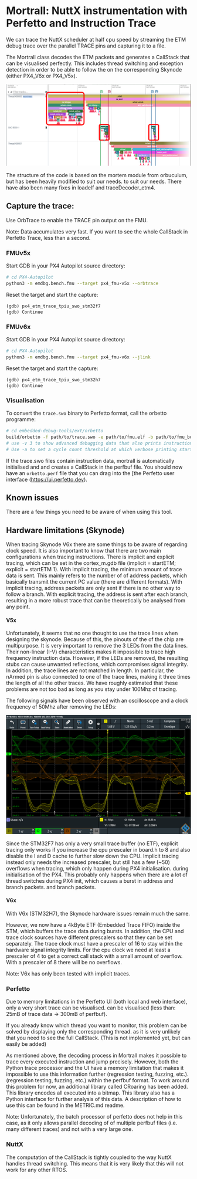 # Mortrall: NuttX instrumentation with Perfetto and Instruction Trace

We can trace the NuttX scheduler at half cpu speed by
streaming the ETM debug trace over the parallel TRACE pins and capturing it to a file.

The Mortrall class decodes the ETM packets and generates a CallStack that can be visualised perfectly.
This includes thread switching and exception detection in order to be able to follow the
on the corresponding Skynode (either PX4_V6x or PX4_V5x).

![](https://github.com/niklaut/orbetto-support-files/blob/main/perfetto_callstack.png)

The structure of the code is based on the mortem module from orbuculum, but has been heavily modified to suit our needs.
to suit our needs. There have also been many fixes in loadelf and traceDecoder_etm4.

## Capture the trace:

Use OrbTrace to enable the TRACE pin output on the FMU.

Note: Data accumulates very fast. If you want to see the whole CallStack in Perfetto Trace, less than a second.

### FMUv5x

Start GDB in your PX4 Autopilot source directory:

```sh
# cd PX4-Autopilot
python3 -m emdbg.bench.fmu --target px4_fmu-v5x --orbtrace
```

Reset the target and start the capture:

```
(gdb) px4_etm_trace_tpiu_swo_stm32f7
(gdb) Continue
```


### FMUv6x

Start GDB in your PX4 Autopilot source directory:

```sh
# cd PX4-Autopilot
python3 -m emdbg.bench.fmu --target px4_fmu-v6x --jlink
```

Reset the target and start the capture:

```
(gdb) px4_etm_trace_tpiu_swo_stm32h7
(gdb) Continue
```


### Visualisation

To convert the `trace.swo` binary to Perfetto format, call the
orbetto programme:

```sh
# cd embedded-debug-tools/ext/orbetto
build/orbetto -f path/to/trace.swo -e path/to/fmu.elf -b path/to/fmu_bootloader.elf -t 1
# use -v 3 to show advanced debugging data that also prints instructions
# Use -a to set a cycle count threshold at which verbose printing starts.
```

If the trace.swo files contain instruction data, mortrall is automatically initialised and
and creates a CallStack in the perfbuf file.
You should now have an `orbetto.perf` file that you can drag into the
[the Perfetto user interface (https://ui.perfetto.dev).

## Known issues

There are a few things you need to be aware of when using this tool.

## Hardware limitations (Skynode)

When tracing Skynode V6x there are some things to be aware of regarding clock speed.
It is also important to know that there are two main configurations when tracing instructions.
There is implicit and explicit tracing, which can be set in the cortex_m.gdb file (implicit = startETM; explicit = startETM 1).
With implicit tracing, the minimum amount of trace data is sent. This mainly refers to the number of
of address packets, which basically transmit the current PC value (there are different formats).
With implicit tracing, address packets are only sent if there is no other way to follow a branch.
With explicit tracing, the address is sent after each branch, resulting in a more robust trace that can be
theoretically be analysed from any point.

#### V5x

Unfortunately, it seems that no one thought to use the trace lines when designing the skynode. Because of this, the pinouts of the
of the chip are multipurpose. It is very important to remove the 3 LEDs from the data lines. Their non-linear (I-V) characteristics
makes it impossible to trace high frequency instruction data. However, if the LEDs are removed, the resulting stubs can cause unwanted reflections,
which compromises signal integrity.
In addition, the trace lines are not matched in length. In particular, the nArmed pin is also connected to one of the trace lines, making it
three times the length of all the other traces.
We have roughly estimated that these problems are not too bad as long as you stay under 100Mhz of tracing.

The following signals have been observed with an oscilloscope and a clock frequency of 50Mhz after removing the LEDs:

![](https://github.com/niklaut/orbetto-support-files/blob/main/SCR17.BMP)

Since the STM32F7 has only a very small trace buffer (no ETF), explicit tracing only works if you increase the cpu prescaler in
board.h to 8 and also disable the I and D cache to further slow down the CPU.
Implicit tracing instead only needs the increased prescaler, but still has a few (~50) overflows when tracing, which only happen during PX4 initialisation.
during initialisation of the PX4. This probably only happens when there are a lot of thread switches during PX4 init, which causes a burst in address and branch packets.
and branch packets. 

#### V6x

With V6x (STM32H7), the Skynode hardware issues remain much the same.

However, we now have a 4kByte ETF (Embedded Trace FIFO) inside the STM, which buffers the trace data during bursts.
In addition, the CPU and trace clock sources have different prescalers so that they can be set separately.
The trace clock must have a prescaler of 16 to stay within the hardware signal integrity limits.
For the cpu clock we need at least a prescaler of 4 to get a correct call stack with a small amount of overflow.
With a prescaler of 8 there will be no overflows.

Note: V6x has only been tested with implicit traces.


### Perfetto

Due to memory limitations in the Perfetto UI (both local and web interface), only a very short trace can be visualised.
can be visualised (less than: 25mB of trace data -> 300mB of perfbuf).

If you already know which thread you want to monitor, this problem can be solved by displaying only the corresponding thread.
as it is very unlikely that you need to see the full CallStack. (This is not implemented yet, but can easily be added)

As mentioned above, the decoding process in Mortrall makes it possible to trace every executed instruction and jump precisely.
However, both the Python trace processor and the UI have a memory limitation that makes it impossible to use this information further (regression testing, fuzzing, etc.).
(regression testing, fuzzing, etc.) within the perfbuf format.
To work around this problem for now, an additional library called CRoaring has been added. This library encodes all executed
into a bitmap. This library also has a Python interface for further analysis of this data.
A description of how to use this can be found in the METRIC.md readme.

Note: Unfortunately, the batch processor of perfetto does not help in this case, as it only allows parallel decoding of
of multiple perfbuf files (i.e. many different traces) and not with a very large one.

### NuttX

The computation of the CallStack is tightly coupled to the way NuttX handles thread switching. This means that it is very likely
that this will not work for any other RTOS.